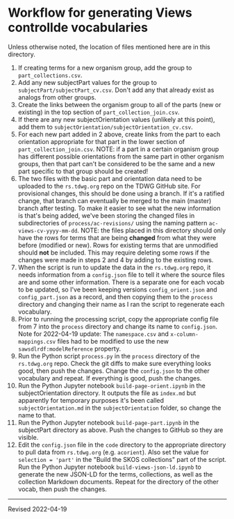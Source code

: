 # Workflow for generating Views controllde vocabularies

Unless otherwise noted, the location of files mentioned here are in this directory.

1. If creating terms for a new organism group, add the group to `part_collections.csv`.
2. Add any new subjectPart values for the group to `subjectPart/subjectPart_cv.csv`. Don't add any that already exist as analogs from other groups.
3. Create the links between the organism group to all of the parts (new or existing) in the top section of `part_collection_join.csv`.
4. If there are any new subjectOrientation values (unlikely at this point), add them to `subjectOrientation/subjectOrientation_cv.csv`.
5. For each new part added in 2 above, create links from the part to each orientation appropriate for that part in the lower section of `part_collection_join.csv`. NOTE: if a part in a certain organism group has different possible orientations from the same part in other organism groups, then that part can't be considered to be the same and a new part specific to that group should be created!
6. The two files with the basic part and orientation data need to be uploaded to the `rs.tdwg.org` repo on the TDWG GitHub site. For provisional changes, this should be done using a branch. If it's a ratified change, that branch can eventually be merged to the main (master) branch after testing. To make it easier to see what the new information is that's being added, we've been storing the changed files in subdirectories of `process/ac-revisions/` using the naming pattern `ac-views-cv-yyyy-mm-dd`. NOTE: the files placed in this directory should only have the rows for terms that are being **changed** from what they were before (modified or new). Rows for existing terms that are unmodified should **not** be included. This may require deleting some rows if the changes were made in steps 2 and 4 by adding to the existing rows.
7. When the script is run to update the data in the `rs.tdwg.org` repo, it needs information from a `config.json` file to tell it where the source files are and some other information. There is a separate one for each vocab to be updated, so I've been keeping versions `config_orient.json` and `config_part.json` as a record, and then copying them to the `process` directory and changing their name as I ran the script to regenerate each vocabulary.
8. Prior to running the processing script, copy the appropriate config file from 7 into the `process` directory and change its name to `config.json`. Note for 2022-04-19 update: The `namespace.csv` and `x-column-mappings.csv` files had to be modified to use the new `sawsdlrdf:modelReference` property.
9. Run the Python script `process.py` in the `process` directory of the `rs.tdwg.org` repo. Check the git diffs to make sure everything looks good, then push the changes. Change the `config.json` to the other vocabulary and repeat. If everything is good, push the changes.
10. Run the Python Jupyter notebook `build-page-orient.ipynb` in the subjectOrientation directory. It outputs the file as `index.md` but apparently for temporary purposes it's been called `subjectOrientation.md` in the `subjectOrientation` folder, so change the name to that.
11. Run the Python Jupyter notebook `build-page-part.ipynb` in the subjectPart directory as above. Push the changes to GitHub so they are visible.
12. Edit the `config.json` file in the `code` directory to the appropriate directory to pull data from `rs.tdwg.org` (e.g. `acorient`). Also set the value for `selection = 'part'` in the "Build the SKOS collections" part of the script. Run the Python Jupyter notebook `build-views-json-ld.ipynb` to generate the new JSON-LD for the terms, collections, as well as the collection Markdown documents. Repeat for the directory of the other vocab, then push the changes.

---
Revised 2022-04-19
